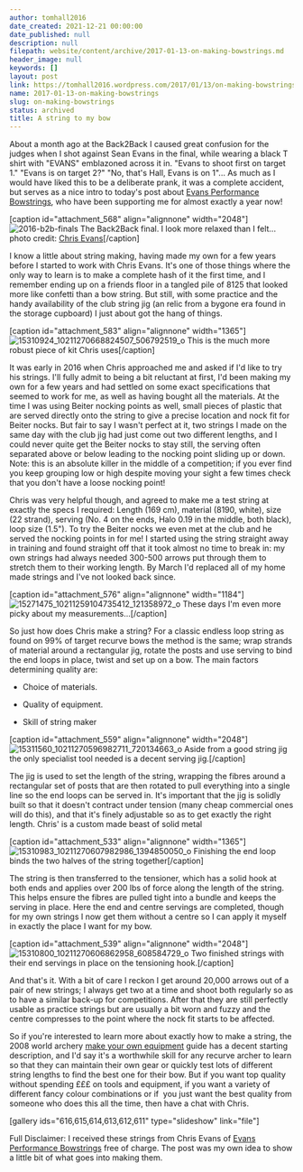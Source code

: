 ```yaml
---
author: tomhall2016
date_created: 2021-12-21 00:00:00
date_published: null
description: null
filepath: website/content/archive/2017-01-13-on-making-bowstrings.md
header_image: null
keywords: []
layout: post
link: https://tomhall2016.wordpress.com/2017/01/13/on-making-bowstrings/
name: 2017-01-13-on-making-bowstrings
slug: on-making-bowstrings
status: archived
title: A string to my bow
---
```


About a month ago at the Back2Back I caused great confusion for the judges when I shot against Sean Evans in the final, while wearing a black T shirt with "EVANS" emblazoned across it in. "Evans to shoot first on target 1." "Evans is on target 2?" "No, that's Hall, Evans is on 1"... As much as I would have liked this to be a deliberate prank, it was a complete accident, but serves as a nice intro to today's post about [Evans Performance Bowstrings](http://www.evansperformancebowstrings.co.uk/), who have been supporting me for almost exactly a year now!

[caption id="attachment_568" align="alignnone" width="2048"]![2016-b2b-finals](https://tomhall2016.files.wordpress.com/2017/01/2016-b2b-finals.jpg) The Back2Back final. I look more relaxed than I felt... photo credit: [Chris Evans](http://www.evansperformancebowstrings.co.uk/)[/caption]

I know a little about string making, having made my own for a few years before I started to work with Chris Evans. It's one of those things where the only way to learn is to make a complete hash of it the first time, and I remember ending up on a friends floor in a tangled pile of 8125 that looked more like confetti than a bow string. But still, with some practice and the handy availability of the club string jig (an relic from a bygone era found in the storage cupboard) I just about got the hang of things.

[caption id="attachment_583" align="alignnone" width="1365"]![15310924_10211270668824507_506792519_o](https://tomhall2016.files.wordpress.com/2017/01/15310924_10211270668824507_506792519_o.jpg) This is the much more robust piece of kit Chris uses[/caption]

It was early in 2016 when Chris approached me and asked if I'd like to try his strings. I'll fully admit to being a bit reluctant at first, I'd been making my own for a few years and had settled on some exact specifications that seemed to work for me, as well as having bought all the materials. At the time I was using Beiter nocking points as well, small pieces of plastic that are served directly onto the string to give a precise location and nock fit for Beiter nocks. But fair to say I wasn't perfect at it, two strings I made on the same day with the club jig had just come out two different lengths, and I could never quite get the Beiter nocks to stay still, the serving often separated above or below leading to the nocking point sliding up or down. Note: this is an absolute killer in the middle of a competition; if you ever find you keep grouping low or high despite moving your sight a few times check that you don't have a loose nocking point!

Chris was very helpful though, and agreed to make me a test string at exactly the specs I required: Length (169 cm), material (8190, white), size (22 strand), serving (No. 4 on the ends, Halo 0.19 in the middle, both black), loop size (1.5"). To try the Beiter nocks we even met at the club and he served the nocking points in for me! I started using the string straight away in training and found straight off that it took almost no time to break in: my own strings had always needed 300-500 arrows put through them to stretch them to their working length. By March I'd replaced all of my home made strings and I've not looked back since.

[caption id="attachment_576" align="alignnone" width="1184"]![15271475_10211259104735412_121358972_o](https://tomhall2016.files.wordpress.com/2017/01/15271475_10211259104735412_121358972_o.jpg) These days I'm even more picky about my measurements...[/caption]

So just how does Chris make a string? For a classic endless loop string as found on 99% of target recurve bows the method is the same; wrap strands of material around a rectangular jig, rotate the posts and use serving to bind the end loops in place, twist and set up on a bow. The main factors determining quality are:



	
  * Choice of materials.

	
  * Quality of equipment.

	
  * Skill of string maker


[caption id="attachment_559" align="alignnone" width="2048"]![15311560_10211270596982711_720134663_o](https://tomhall2016.files.wordpress.com/2017/01/15311560_10211270596982711_720134663_o.jpg) Aside from a good string jig the only specialist tool needed is a decent serving jig.[/caption]

The jig is used to set the length of the string, wrapping the fibres around a rectangular set of posts that are then rotated to pull everything into a single line so the end loops can be served in. It's important that the jig is solidly built so that it doesn't contract under tension (many cheap commercial ones will do this), and that it's finely adjustable so as to get exactly the right length. Chris' is a custom made beast of solid metal

[caption id="attachment_533" align="alignnone" width="1365"]![15310983_10211270607982986_1394850050_o](https://tomhall2016.files.wordpress.com/2017/01/15310983_10211270607982986_1394850050_o.jpg) Finishing the end loop binds the two halves of the string together[/caption]

The string is then transferred to the tensioner, which has a solid hook at both ends and applies over 200 lbs of force along the length of the string. This helps ensure the fibres are pulled tight into a bundle and keeps the serving in place. Here the end and centre servings are completed, though for my own strings I now get them without a centre so I can apply it myself in exactly the place I want for my bow.

[caption id="attachment_539" align="alignnone" width="2048"]![15310800_10211270606862958_608584729_o](https://tomhall2016.files.wordpress.com/2017/01/15310800_10211270606862958_608584729_o.jpg) Two finished strings with their end servings in place on the tensioning hook.[/caption]

And that's it. With a bit of care I reckon I get around 20,000 arrows out of a pair of new strings; I always get two at a time and shoot both regularly so as to have a similar back-up for competitions. After that they are still perfectly usable as practice strings but are usually a bit worn and fuzzy and the centre compresses to the point where the nock fit starts to be affected.

So if you're interested to learn more about exactly how to make a string, the 2008 world archery [make your own equipment](/Users/msujbf/Downloads/MAKE_YOUR_OWN_EQUIPMENT.pdf) guide has a decent starting description, and I'd say it's a worthwhile skill for any recurve archer to learn so that they can maintain their own gear or quickly test lots of different string lengths to find the best one for their bow. But if you want top quality without spending £££ on tools and equipment, if you want a variety of different fancy colour combinations or if  you just want the best quality from someone who does this all the time, then have a chat with Chris.

[gallery ids="616,615,614,613,612,611" type="slideshow" link="file"]

Full Disclaimer: I received these strings from Chris Evans of [Evans Performance Bowstrings](http://www.evansperformancebowstrings.co.uk/) free of charge. The post was my own idea to show a little bit of what goes into making them.